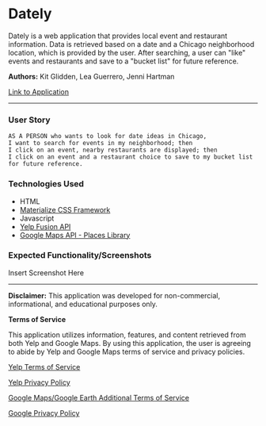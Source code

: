 # Dately

Dately is a web application that provides local event and restaurant information. Data is retrieved based on a date and a Chicago neighborhood location, which is provided by the user. After searching, a user can "like" events and restaurants and save to a "bucket list" for future reference.

**Authors:** Kit Glidden, Lea Guerrero, Jenni Hartman

[Link to Application](gitgals.github.io/dately/)

---

### User Story
```
AS A PERSON who wants to look for date ideas in Chicago,
I want to search for events in my neighborhood; then 
I click on an event, nearby restaurants are displayed; then
I click on an event and a restaurant choice to save to my bucket list for future reference.
```


### Technologies Used
- HTML
- [Materialize CSS Framework](https://materializecss.com/)
- Javascript
- [Yelp Fusion API](https://www.yelp.com/developers/documentation/v3/get_started)
- [Google Maps API - Places Library](https://developers.google.com/maps/documentation/javascript/places)

### Expected Functionality/Screenshots

Insert Screenshot Here

---

**Disclaimer:** This application was developed for non-commercial, informational, and educational purposes only.

**Terms of Service**

This application utilizes information, features, and content retrieved from both Yelp and Google Maps. By using this application, the user is agreeing to abide by Yelp and Google Maps terms of service and privacy policies.

[Yelp Terms of Service](https://terms.yelp.com/tos/en_us/20200101_en_us/)

[Yelp Privacy Policy](https://terms.yelp.com/privacy/en_us/20200101_en_us/)

[Google Maps/Google Earth Additional Terms of Service](https://maps.google.com/help/terms_maps/)

[Google Privacy Policy](https://www.google.com/policies/privacy/)